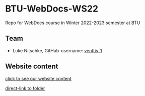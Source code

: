 # BTU-WebDocs-WS22
Repo for WebDocs course in Winter 2022-2023 semester at BTU
## Team
* Luke Nitschke, GitHub-username: [venttis-1](https://github.com/venttis-1)

## Website content
[click to see our website content](https://htmlpreview.github.io/?https://github.com/fontvu/BTU-WebDocs-WS22/blob/main/assignment-2a/task5/credits.html)

[direct-link to folder](https://github.com/fontvu/BTU-WebDocs-WS22/tree/main/assignment-2a/task5)
